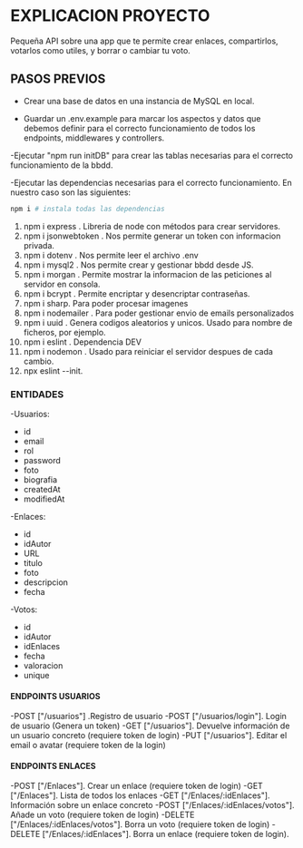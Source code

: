 # EXPLICACION PROYECTO

Pequeña API sobre una app que te permite crear enlaces, compartirlos, votarlos como utiles, y borrar o cambiar tu voto.

## PASOS PREVIOS

- Crear una base de datos en una instancia de MySQL en local.

- Guardar un .env.example para marcar los aspectos y datos que debemos definir para el correcto funcionamiento de todos los endpoints, middlewares y controllers.

-Ejecutar "npm run initDB" para crear las tablas necesarias para el correcto funcionamiento de la bbdd.

-Ejecutar las dependencias necesarias para el correcto funcionamiento. En nuestro caso son las siguientes:

```bash
npm i # instala todas las dependencias
```

1.  npm i express . Libreria de node con métodos para crear servidores.
2.  npm i jsonwebtoken . Nos permite generar un token con informacion privada.
3.  npm i dotenv . Nos permite leer el archivo .env
4.  npm i mysql2 . Nos permite crear y gestionar bbdd desde JS.
5.  npm i morgan . Permite mostrar la informacion de las peticiones al servidor en consola.
6.  npm i bcrypt . Permite encriptar y desencriptar contraseñas.
7.  npm i sharp. Para poder procesar imagenes
8.  npm i nodemailer . Para poder gestionar envio de emails personalizados
9.  npm i uuid . Genera codigos aleatorios y unicos. Usado para nombre de ficheros, por ejemplo.
10. npm i eslint . Dependencia DEV
11. npm i nodemon . Usado para reiniciar el servidor despues de cada cambio.
12. npx eslint --init.

### ENTIDADES

-Usuarios:

- id
- email
- rol
- password
- foto
- biografia
- createdAt
- modifiedAt

-Enlaces:

- id
- idAutor
- URL
- titulo
- foto
- descripcion
- fecha

-Votos:

- id
- idAutor
- idEnlaces
- fecha
- valoracion
- unique

#### ENDPOINTS USUARIOS

-POST ["/usuarios"] .Registro de usuario
-POST ["/usuarios/login"]. Login de usuario (Genera un token)
-GET ["/usuarios"]. Devuelve información de un usuario concreto (requiere token de login)
-PUT ["/usuarios"]. Editar el email o avatar (requiere token de la login)

#### ENDPOINTS ENLACES

-POST ["/Enlaces"]. Crear un enlace (requiere token de login)
-GET ["/Enlaces"]. Lista de todos los enlaces
-GET ["/Enlaces/:idEnlaces"]. Información sobre un enlace concreto
-POST ["/Enlaces/:idEnlaces/votos"]. Añade un voto (requiere token de login)
-DELETE ["/Enlaces/:idEnlaces/votos"]. Borra un voto (requiere token de login)
-DELETE ["/Enlaces/:idEnlaces"]. Borra un enlace (requiere token de login).
